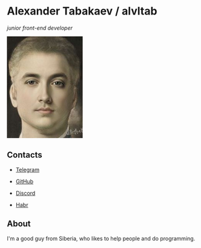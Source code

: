# Alexander Tabakaev / alvltab

*junior front-end developer*

![My portrait](/portrait-mini.jpg)

## Contacts
* [Telegram](https://t.me/alvltab)

* [GitHub](https://github.com/alvltab)

* [Discord](https://discord.com/users/alvltab#9694)

* [Habr](https://habr.com/ru/users/alvltab/)

## About

I'm a good guy from Siberia, who likes to help people and do programming.
